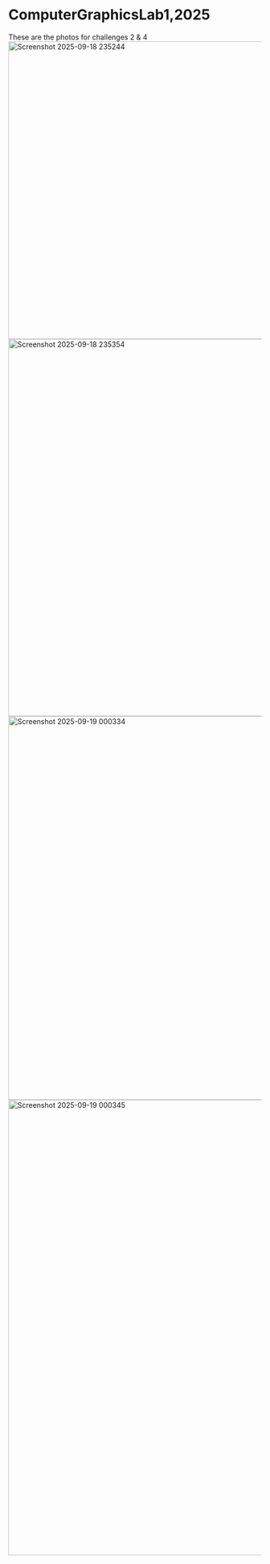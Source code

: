 # ComputerGraphicsLab1,2025
These are the photos for challenges 2 & 4
<img width="946" height="592" alt="Screenshot 2025-09-18 235244" src="https://github.com/user-attachments/assets/d50e8904-f704-44ef-beee-2ab66044e259" />
<img width="1466" height="750" alt="Screenshot 2025-09-18 235354" src="https://github.com/user-attachments/assets/a01bf5c3-0483-49e5-8c9e-07aea4c53ab5" />
<img width="1247" height="763" alt="Screenshot 2025-09-19 000334" src="https://github.com/user-attachments/assets/dae755b0-81e6-4f54-9af9-7c73ce38c825" />
<img width="1466" height="906" alt="Screenshot 2025-09-19 000345" src="https://github.com/user-attachments/assets/65b46048-67e5-427f-996f-3a0c69ec136f" />
